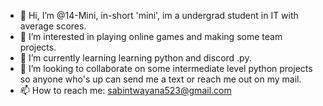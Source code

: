 - 👋 Hi, I’m @14-Mini, in-short 'mini', im a undergrad student in IT with average scores.
- 👀 I’m interested in playing online games and making some team projects.
- 🌱 I’m currently learning learning python and discord .py.
- 💞️ I’m looking to collaborate on some intermediate level python projects so anyone who's up can send me a text or reach me out on my mail.
- 📫 How to reach me: sabintwayana523@gmail.com

<!---
14-Mini/14-Mini is a ✨ special ✨ repository because its `README.md` (this file) appears on your GitHub profile.
You can click the Preview link to take a look at your changes.
--->
